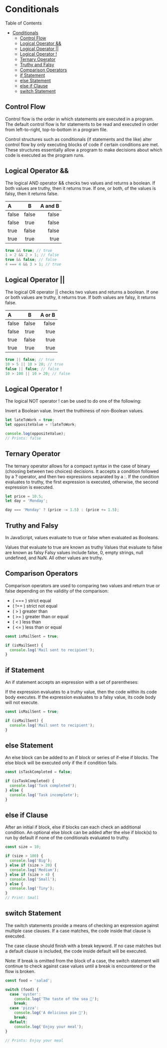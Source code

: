 # Conditionals

Table of Contents

- [Conditionals](#conditionals)
  - [Control Flow](#control-flow)
  - [Logical Operator &&](#logical-operator-)
  - [Logical Operator ||](#logical-operator--1)
  - [Logical Operator !](#logical-operator--2)
  - [Ternary Operator](#ternary-operator)
  - [Truthy and Falsy](#truthy-and-falsy)
  - [Comparison Operators](#comparison-operators)
  - [if Statement](#if-statement)
  - [else Statement](#else-statement)
  - [else if Clause](#else-if-clause)
  - [switch Statement](#switch-statement)

## Control Flow

Control flow is the order in which statements are executed in a program. The default control flow is for statements to be read and executed in order from left-to-right, top-to-bottom in a program file.

Control structures such as conditionals (if statements and the like) alter control flow by only executing blocks of code if certain conditions are met. These structures essentially allow a program to make decisions about which code is executed as the program runs.

## Logical Operator &&

The logical AND operator && checks two values and returns a boolean. If both values are truthy, then it returns true. If one, or both, of the values is falsy, then it returns false.

| A     |   B   | A and B |
| :---- | :---: | ------: |
| false | false |   false |
| false | true  |   false |
| true  | false |   false |
| true  | true  |    true |

```javascript
true && true; // true
1 > 2 && 2 > 1; // false
true && false; // false
4 === 4 && 3 > 1; // true
```

## Logical Operator ||

The logical OR operator || checks two values and returns a boolean. If one or both values are truthy, it returns true. If both values are falsy, it returns false.

| A     |   B   | A or B |
| :---- | :---: | -----: |
| false | false |  false |
| false | true  |   true |
| true  | false |   true |
| true  | true  |   true |

```javascript
true || false; // true
10 > 5 || 10 > 20; // true
false || false; // false
10 > 100 || 10 > 20; // false
```

## Logical Operator !

The logical NOT operator ! can be used to do one of the following:

Invert a Boolean value.
Invert the truthiness of non-Boolean values.

```javascript
let lateToWork = true;
let oppositeValue = !lateToWork;

console.log(oppositeValue);
// Prints: false
```

## Ternary Operator

The ternary operator allows for a compact syntax in the case of binary (choosing between two choices) decisions. It accepts a condition followed by a ? operator, and then two expressions separated by a :. If the condition evaluates to truthy, the first expression is executed, otherwise, the second expression is executed.

```javascript
let price = 10.5;
let day = 'Monday';

day === 'Monday' ? (price -= 1.5) : (price += 1.5);
```

## Truthy and Falsy

In JavaScript, values evaluate to true or false when evaluated as Booleans.

Values that evaluate to true are known as truthy
Values that evaluate to false are known as falsy
Falsy values include false, 0, empty strings, null undefined, and NaN. All other values are truthy.

## Comparison Operators

Comparison operators are used to comparing two values and return true or false depending on the validity of the comparison:

- ( === ) strict equal
- ( !== ) strict not equal
- ( > ) greater than
- ( >= ) greater than or equal
- ( < ) less than
- ( <= ) less than or equal

```javascript
const isMailSent = true;

if (isMailSent) {
  console.log('Mail sent to recipient');
}
```

## if Statement

An if statement accepts an expression with a set of parentheses:

If the expression evaluates to a truthy value, then the code within its code body executes.
If the expression evaluates to a falsy value, its code body will not execute.

```javascript
const isMailSent = true;

if (isMailSent) {
  console.log('Mail sent to recipient');
}
```

## else Statement

An else block can be added to an if block or series of if-else if blocks. The else block will be executed only if the if condition fails.

```javascript
const isTaskCompleted = false;

if (isTaskCompleted) {
  console.log('Task completed');
} else {
  console.log('Task incomplete');
}
```

## else if Clause

After an initial if block, else if blocks can each check an additional condition. An optional else block can be added after the else if block(s) to run by default if none of the conditionals evaluated to truthy.

```javascript
const size = 10;

if (size > 100) {
  console.log('Big');
} else if (size > 20) {
  console.log('Medium');
} else if (size > 4) {
  console.log('Small');
} else {
  console.log('Tiny');
}
// Print: Small
```

## switch Statement

The switch statements provide a means of checking an expression against multiple case clauses. If a case matches, the code inside that clause is executed.

The case clause should finish with a break keyword. If no case matches but a default clause is included, the code inside default will be executed.

Note: If break is omitted from the block of a case, the switch statement will continue to check against case values until a break is encountered or the flow is broken.

```javascript
const food = 'salad';

switch (food) {
  case 'oyster':
    console.log('The taste of the sea 🦪');
    break;
  case 'pizza':
    console.log('A delicious pie 🍕');
    break;
  default:
    console.log('Enjoy your meal');
}

// Prints: Enjoy your meal
```
